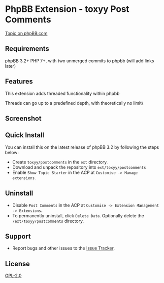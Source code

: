 # PhpBB Extension - toxyy Post Comments

[Topic on phpBB.com]()

## Requirements

phpBB 3.2+ PHP 7+, with two unmerged commits to phpbb (will add links later)

## Features

This extension adds threaded functionality within phpbb

Threads can go up to a predefined depth, with theoretically no limit\

## Screenshot

## Quick Install

You can install this on the latest release of phpBB 3.2 by following the steps below:

* Create `toxyy/postcomments` in the `ext` directory.
* Download and unpack the repository into `ext/toxyy/postcomments`
* Enable `Show Topic Starter` in the ACP at `Customise -> Manage extensions`.

## Uninstall

* Disable `Post Comments` in the ACP at `Customise -> Extension Management -> Extensions`.
* To permanently uninstall, click `Delete Data`. Optionally delete the `/ext/toxyy/postcomments` directory.

## Support

* Report bugs and other issues to the [Issue Tracker](https://github.com/toxyy/postcomments/issues).

## License

[GPL-2.0](license.txt)
